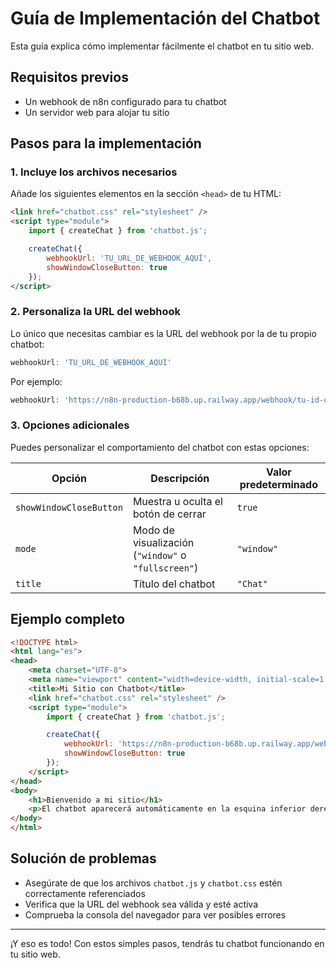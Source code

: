 # Guía de Implementación del Chatbot

Esta guía explica cómo implementar fácilmente el chatbot en tu sitio web.

## Requisitos previos

- Un webhook de n8n configurado para tu chatbot
- Un servidor web para alojar tu sitio

## Pasos para la implementación

### 1. Incluye los archivos necesarios

Añade los siguientes elementos en la sección `<head>` de tu HTML:

```html
<link href="chatbot.css" rel="stylesheet" />
<script type="module">
    import { createChat } from 'chatbot.js';

    createChat({
        webhookUrl: 'TU_URL_DE_WEBHOOK_AQUÍ',
        showWindowCloseButton: true
    });
</script>
```

### 2. Personaliza la URL del webhook

Lo único que necesitas cambiar es la URL del webhook por la de tu propio chatbot:

```javascript
webhookUrl: 'TU_URL_DE_WEBHOOK_AQUÍ'
```

Por ejemplo:
```javascript
webhookUrl: 'https://n8n-production-b68b.up.railway.app/webhook/tu-id-único/chat'
```

### 3. Opciones adicionales

Puedes personalizar el comportamiento del chatbot con estas opciones:

| Opción | Descripción | Valor predeterminado |
|--------|-------------|---------------------|
| `showWindowCloseButton` | Muestra u oculta el botón de cerrar | `true` |
| `mode` | Modo de visualización (`"window"` o `"fullscreen"`) | `"window"` |
| `title` | Título del chatbot | `"Chat"` |

## Ejemplo completo

```html
<!DOCTYPE html>
<html lang="es">
<head>
    <meta charset="UTF-8">
    <meta name="viewport" content="width=device-width, initial-scale=1.0">
    <title>Mi Sitio con Chatbot</title>
    <link href="chatbot.css" rel="stylesheet" />
    <script type="module">
        import { createChat } from 'chatbot.js';

        createChat({
            webhookUrl: 'https://n8n-production-b68b.up.railway.app/webhook/tu-id-único/chat',
            showWindowCloseButton: true
        });
    </script>
</head>
<body>
    <h1>Bienvenido a mi sitio</h1>
    <p>El chatbot aparecerá automáticamente en la esquina inferior derecha.</p>
</body>
</html>
```

## Solución de problemas

- Asegúrate de que los archivos `chatbot.js` y `chatbot.css` estén correctamente referenciados
- Verifica que la URL del webhook sea válida y esté activa
- Comprueba la consola del navegador para ver posibles errores

---

¡Y eso es todo! Con estos simples pasos, tendrás tu chatbot funcionando en tu sitio web.
